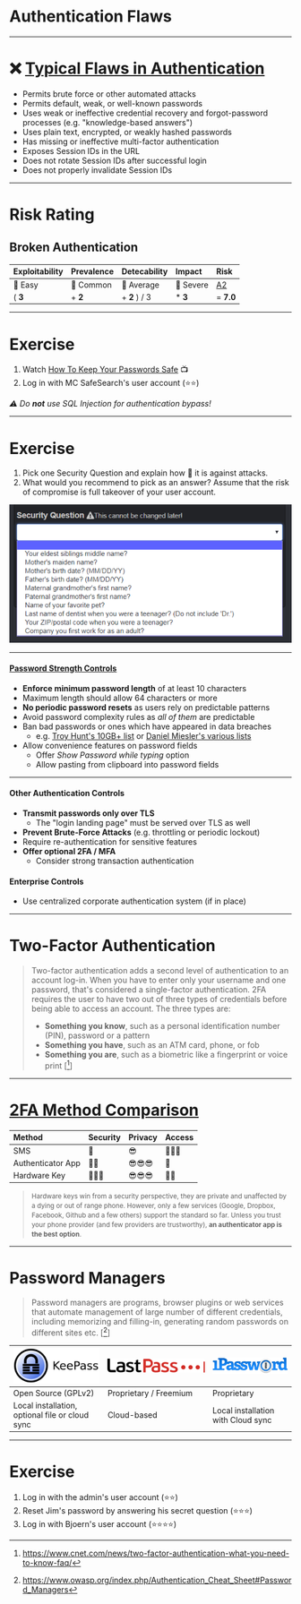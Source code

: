 <!-- $size: 16:9 -->

<!-- page_number: true -->

<!-- footer: Copyright (c) by Bjoern Kimminich | Licensed under CC-BY-SA 4.0 -->

# Authentication Flaws

---

<!-- *footer: -->

# :x: [Typical Flaws in Authentication](https://www.owasp.org/index.php/Top_10-2017_A2-Broken_Authentication)

* Permits brute force or other automated attacks
* Permits default, weak, or well-known passwords
* Uses weak or ineffective credential recovery and forgot-password processes (e.g. "knowledge-based answers")
* Uses plain text, encrypted, or weakly hashed passwords
* Has missing or ineffective multi-factor authentication
* Exposes Session IDs in the URL
* Does not rotate Session IDs after successful login
* Does not properly invalidate Session IDs

---

# Risk Rating

## Broken Authentication

| Exploitability    | Prevalence                    | Detecability                   | Impact              | Risk                                                                       |
|:------------------|:------------------------------|:-------------------------------|:--------------------|:---------------------------------------------------------------------------|
| :red_circle: Easy | :large_orange_diamond: Common | :large_orange_diamond: Average | :red_circle: Severe | [A2](https://www.owasp.org/index.php/Top_10-2017_A2-Broken_Authentication) |
| ( **3**           | + **2**                       | + **2** ) / 3                  | * **3**             | = **7.0**                                                                  |

---

# Exercise

1. Watch [How To Keep Your Passwords Safe](https://www.facebook.com/CollegeHumor/videos/10155483807197807/) :tv:
2. Log in with MC SafeSearch's user account (:star::star:)

_:warning: Do **not** use SQL Injection for authentication bypass!_

---

<!-- *footer: -->

# Exercise

1. Pick one Security Question and explain how :muscle: it is against attacks.
2. What would you recommend to pick as an answer? Assume that the risk of compromise is full takeover of your user account.

![Security Questions](images/02-04-authentication_flaws/secret_questions.png)

---

<!-- *footer: -->

#### [Password Strength Controls](https://pages.nist.gov/800-63-3/sp800-63-3.html)

* **Enforce minimum password length** of at least 10 characters
* Maximum length should allow 64 characters or more
* **No periodic password resets** as users rely on predictable patterns
* Avoid password complexity rules as _all of them_ are predictable
* Ban bad passwords or ones which have appeared in data breaches
  * e.g. [Troy Hunt's 10GB+ list](https://haveibeenpwned.com/Passwords) or [Daniel Miesler's various lists](https://github.com/danielmiessler/SecLists/tree/master/Passwords)  
* Allow convenience features on password fields
  * Offer _Show Password while typing_ option
  * Allow pasting from clipboard into password fields

---

#### Other Authentication Controls

* **Transmit passwords only over TLS**
  * The "login landing page" must be served over TLS as well
* **Prevent Brute-Force Attacks** (e.g. throttling or periodic lockout)
* Require re-authentication for sensitive features
* **Offer optional 2FA / MFA**
  * Consider strong transaction authentication

#### Enterprise Controls

* Use centralized corporate authentication system (if in place)

---

# Two-Factor Authentication

> Two-factor authentication adds a second level of authentication to an account log-in. When you have to enter only your username and one password, that's considered a single-factor authentication. 2FA requires the user to have two out of three types of credentials before being able to access an account. The three types are:
>
> * **Something you know**, such as a personal identification number (PIN), password or a pattern
> * **Something you have**, such as an ATM card, phone, or fob
> * **Something you are**, such as a biometric like a fingerprint or voice print \[[^1]\]

[^1]: https://www.cnet.com/news/two-factor-authentication-what-you-need-to-know-faq/

---

# [2FA Method Comparison](https://www.expressvpn.com/blog/best-two-factor-authentication)

| Method            | Security        | Privacy                              | Access             |
|:------------------|:----------------|:-------------------------------------|:-------------------|
| SMS               | :key:           | :sunglasses:                         | :door::door::door: |
| Authenticator App | :key::key:      | :sunglasses::sunglasses::sunglasses: | :door:             |
| Hardware Key      | :key::key::key: | :sunglasses::sunglasses::sunglasses: | :door::door:       |

> <small>Hardware keys win from a security perspective, they are private and unaffected by a dying or out of range phone. However, only a few services (Google, Dropbox, Facebook, Github and a few others) support the standard so far. Unless you trust your phone provider (and few providers are trustworthy), **an authenticator app is the best option**.</small>

---

<!-- *footer: -->

# Password Managers

> Password managers are programs, browser plugins or web services that automate management of large number of different credentials, including memorizing and filling-in, generating random passwords on different sites etc. \[[^2]\]

| [![KeePass Logo](images/02-04-authentication_flaws/keepass_322x132.png)](https://keepass.info/) | [![LastPass Logo](images/02-04-authentication_flaws/LastPass-Logo-Color.png)](https://www.lastpass.com) | [![1Password Logo](images/02-04-authentication_flaws/1password-logo-awesome%402x.png)](https://1password.com/) |
|:------------------------------------------------------------------------------------------------|:--------------------------------------------------------------------------------------------------------|:---------------------------------------------------------------------------------------------------------------|
| Open Source (GPLv2)                                                                             | Proprietary / Freemium                                                                                  | Proprietary                                                                                                    |
| Local installation, optional file or cloud sync                                                 | Cloud-based                                                                                             | Local installation with Cloud sync                                                                             |

[^2]: https://www.owasp.org/index.php/Authentication_Cheat_Sheet#Password_Managers

---

# Exercise

1. Log in with the admin's user account (:star::star:)
2. Reset Jim's password by answering his secret question (:star::star::star:)
3. Log in with Bjoern's user account (:star::star::star::star:)
